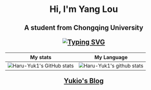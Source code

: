 
<h1 align = "center">Hi, I'm Yang Lou  
<h2 align = "center">A student from Chongqing University

[![Typing SVG](https://readme-typing-svg.herokuapp.com?color=%2336BCF7&center=true&vCenter=true&width=600&lines=Hi+there+👋,I'm+Yang+Lou;+Welcome+to+My+Profile!;一+个+大+三+学+生;Always+learning+new+things+;Machine+learning+enthusiast+)](https://git.io/typing-svg)


<!-- ### <center>My stats</center>  -->
   

<!--   my-skils -->

|<center>My stats</center>|<center>My Language</center> |
|-----------------------------------------------------------------------------------------------------------------------------------------|---------------------------------------------------------------------------------------------------------------------------|
| ![Haru-Yuk1's GitHub stats](https://github-readme-stats.vercel.app/api?username=Haru-Yuk1&show_icons=true&theme=dark&card_width=200&bg_color=00000000) | ![Haru-Yuk1's github stats](https://github-readme-stats.vercel.app/api/top-langs/?username=Haru-Yuk1&theme=dark&layout=compact&card_width=200&bg_color=00000000)|

<!-- my-blogs -->


[Yukio's Blog](https://haru-yuk1.github.io/MyBlog/)
